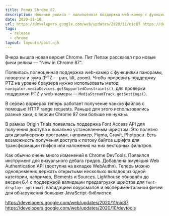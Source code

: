 ```yaml
---
title: Релиз Chrome 87
description: Новинки релиза — полноценная поддержка web-камер с функциями панорамы, поворота и зума, поддержка HTTP range requests в сервис воркерах, инструменты для визуального дебага гридов и другое
date: 2020-11-18
url: https://developers.google.com/web/updates/2020/11/nic87 https://developers.google.com/web/updates/2020/10/devtools
tags:
  - release
  - chrome
layout: layouts/post.njk
---
```

Вчера вышла новая версия Chrome. Пит Лепаж рассказал про новые фичи релиза — "New in Chrome 87".

Появилась полноценная поддержка web-камер с функциями панорамы, поворота и зума (PTZ — pan, tilt, zoom). Чтобы проверить поддержку PTZ на уровне браузера нужно использовать метод `navigator.mediaDevices.getSupportedConstraints()`, для проверки поддержки PTZ у web-камеры — `MediaStreamTrack.getSettings()`.

В сервис воркерах теперь работает получение чанков файлов с помощью HTTP range requests. Раньше для этого использовались разные хаки, с версии Chrome 87 они больше не нужны.

В рамках Origin Trials появилась поддержка Font Access API для получения доступа к локально установленным шрифтам. Это полезно для дизайнерских программ, например, Figma, Gravit, Photopea. Есть возможность получения доступа к потоку байтов шрифта для трансформации глифов или наложения на них векторных фильтров.

Как обычно очень много изменений в Chrome DevTools. Появился инструмент для визуального дебага гридов. Добавлена эмуляция Web Authentication API (доступна на вкладке WebAuthn). Теперь можно одновременно держать открытыми несколько вкладок из одной категории, например, Elements и Sources. Lighthouse обновлён до весрии 6.4 с поддержкой валидации предзагрузки шрифтов для `font-display: optional`, валидацией соурсмапов и экспериментальной фичей для обнаружения больших JavaScript-библиотек.

https://developers.google.com/web/updates/2020/11/nic87
https://developers.google.com/web/updates/2020/10/devtools
